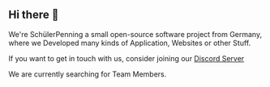 ## Hi there 👋

We're SchülerPenning a small open-source software project from Germany, where we Developed many kinds of Application, Websites or other Stuff.

If you want to get in touch with us, consider joining our [Discord Server](https://dc.schuelerpenning.de/) 

We are currently searching for Team Members.
